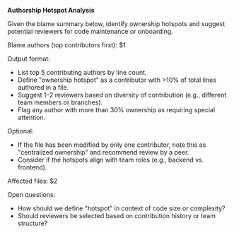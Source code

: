 <!-- $1=blame command output (author list with counts), $2=file path being analyzed -->
**Authorship Hotspot Analysis**

Given the blame summary below, identify ownership hotspots and suggest potential reviewers for code maintenance or onboarding.

Blame authors (top contributors first):
$1

Output format:
- List top 5 contributing authors by line count.
- Define "ownership hotspot" as a contributor with >10% of total lines authored in a file.
- Suggest 1–2 reviewers based on diversity of contribution (e.g., different team members or branches).
- Flag any author with more than 30% ownership as requiring special attention.

Optional:
- If the file has been modified by only one contributor, note this as "centralized ownership" and recommend review by a peer.
- Consider if the hotspots align with team roles (e.g., backend vs. frontend).

Affected files: $2

Open questions:
- How should we define "hotspot" in context of code size or complexity?
- Should reviewers be selected based on contribution history or team structure?
